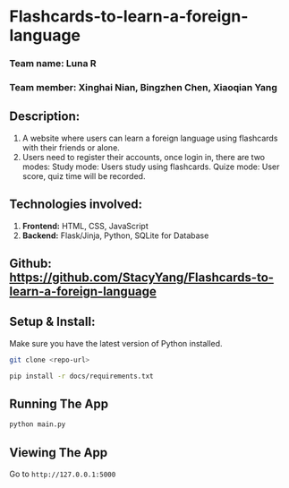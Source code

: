 # Flashcards-to-learn-a-foreign-language
### Team name: Luna R
### Team member: Xinghai Nian, Bingzhen Chen, Xiaoqian Yang
## Description: 
1. A website where users can learn a foreign language using flashcards with their friends or alone. 
2. Users need to register their accounts, once login in, there are two modes:
    Study mode: Users study using flashcards.
    Quize mode: User score, quiz time will be recorded.

## Technologies involved:
1. **Frontend:** HTML, CSS, JavaScript
2. **Backend:** Flask/Jinja, Python, SQLite for Database

## Github: https://github.com/StacyYang/Flashcards-to-learn-a-foreign-language 

## Setup & Install:
Make sure you have the latest version of Python installed.

```bash
git clone <repo-url>
```

```bash
pip install -r docs/requirements.txt
```

## Running The App

```bash
python main.py
```

## Viewing The App

Go to `http://127.0.0.1:5000`

